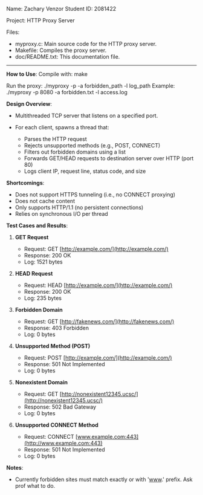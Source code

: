 Name: Zachary Venzor
Student ID: 2081422

Project: HTTP Proxy Server

Files:

* myproxy.c: Main source code for the HTTP proxy server.
* Makefile: Compiles the proxy server.
* doc/README.txt: This documentation file.

---

**How to Use**:
Compile with:
make

Run the proxy:
./myproxy -p <port> -a forbidden_path -l log_path
Example:
./myproxy -p 8080 -a forbidden.txt -l access.log

**Design Overview**:

* Multithreaded TCP server that listens on a specified port.
* For each client, spawns a thread that:

  * Parses the HTTP request
  * Rejects unsupported methods (e.g., POST, CONNECT)
  * Filters out forbidden domains using a list
  * Forwards GET/HEAD requests to destination server over HTTP (port 80)
  * Logs client IP, request line, status code, and size

**Shortcomings**:

* Does not support HTTPS tunneling (i.e., no CONNECT proxying)
* Does not cache content
* Only supports HTTP/1.1 (no persistent connections)
* Relies on synchronous I/O per thread

**Test Cases and Results**:

1. **GET Request**

   * Request: GET [http://example.com/](http://example.com/)
   * Response: 200 OK
   * Log: 1521 bytes

2. **HEAD Request**

   * Request: HEAD [http://example.com/](http://example.com/)
   * Response: 200 OK
   * Log: 235 bytes

3. **Forbidden Domain**

   * Request: GET [http://fakenews.com/](http://fakenews.com/)
   * Response: 403 Forbidden
   * Log: 0 bytes

4. **Unsupported Method (POST)**

   * Request: POST [http://example.com/](http://example.com/)
   * Response: 501 Not Implemented
   * Log: 0 bytes

5. **Nonexistent Domain**

   * Request: GET [http://nonexistent12345.ucsc/](http://nonexistent12345.ucsc/)
   * Response: 502 Bad Gateway
   * Log: 0 bytes

6. **Unsupported CONNECT Method**

   * Request: CONNECT [www.example.com:443](http://www.example.com:443)
   * Response: 501 Not Implemented
   * Log: 0 bytes

**Notes**:

* Currently forbidden sites must match exactly or with '[www](http://www).' prefix. Ask prof what to do. 
